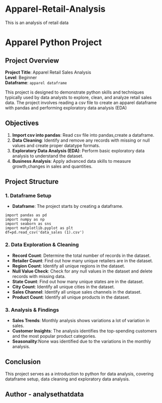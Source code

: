 # Apparel-Retail-Analysis
This is an analysis of retail data
# Apparel Python Project

## Project Overview

**Project Title**: Apparel Retail Sales Analysis  
**Level**: Beginner  
**Dataframe**: `apparel dataframe`

This project is designed to demonstrate python skills and techniques typically used by data analysts to explore, clean, and analyze retail sales data. The project involves reading a csv file to create an apparel dataframe with pandas and performing exploratory data analysis (EDA)

## Objectives

1. **Import csv into pandas**: Read csv file into pandas,create a dataframe.
2. **Data Cleaning**: Identify and remove any records with missing or null values and create proper datatype formats.
3. **Exploratory Data Analysis (EDA)**: Perform basic exploratory data analysis to understand the dataset.
4. **Business Analysis**: Apply advanced data skills to measure growth,changes in sales and quantities.

## Project Structure

### 1. Dataframe Setup

- **Dataframe**: The project starts by creating a dataframe.


```
import pandas as pd
import numpy as np
import seaborn as sns
import matplotlib.pyplot as plt
df=pd.read_csv('data_sales (1).csv')

```

### 2. Data Exploration & Cleaning

- **Record Count**: Determine the total number of records in the dataset.
- **Retailer Count**: Find out how many unique retailers are in the dataset.
- **Region Count**: Identify all unique regions in the dataset.
- **Null Value Check**: Check for any null values in the dataset and delete records with missing data.
- **State Count**: Find out how many unique states are in the dataset.
- **City Count**: Identify all unique cities in the dataset.
- **Sales Channel**: Identify all unique sales channels in the dataset.
- **Product Count**: Identify all unique products in the dataset.


### 3. Analysis & Findings

- **Sales Trends**: Monthly analysis shows variations a lot of variation in sales.
- **Customer Insights**: The analysis identifies the top-spending customers and the most popular product categories.
- **Seasonality**:None was identified due to the variations in the monthly analysis.


## Conclusion

This project serves as a introduction to python for data analysis, covering dataframe setup, data cleaning and exploratory data analysis. 

## Author - analysethatdata
